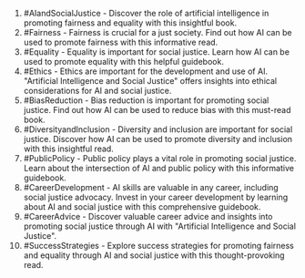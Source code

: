 1. #AIandSocialJustice - Discover the role of artificial intelligence in promoting fairness and equality with this insightful book.
2. #Fairness - Fairness is crucial for a just society. Find out how AI can be used to promote fairness with this informative read.
3. #Equality - Equality is important for social justice. Learn how AI can be used to promote equality with this helpful guidebook.
4. #Ethics - Ethics are important for the development and use of AI. "Artificial Intelligence and Social Justice" offers insights into ethical considerations for AI and social justice.
5. #BiasReduction - Bias reduction is important for promoting social justice. Find out how AI can be used to reduce bias with this must-read book.
6. #DiversityandInclusion - Diversity and inclusion are important for social justice. Discover how AI can be used to promote diversity and inclusion with this insightful read.
7. #PublicPolicy - Public policy plays a vital role in promoting social justice. Learn about the intersection of AI and public policy with this informative guidebook.
8. #CareerDevelopment - AI skills are valuable in any career, including social justice advocacy. Invest in your career development by learning about AI and social justice with this comprehensive guidebook.
9. #CareerAdvice - Discover valuable career advice and insights into promoting social justice through AI with "Artificial Intelligence and Social Justice".
10. #SuccessStrategies - Explore success strategies for promoting fairness and equality through AI and social justice with this thought-provoking read.
